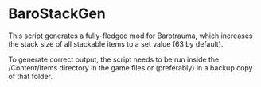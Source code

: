# BaroStackGen
This script generates a fully-fledged mod for Barotrauma, which increases the stack size of all stackable items to a set value (63 by default).

To generate correct output, the script needs to be run inside the /Content/Items directory in the game files or (preferably) in a backup copy of that folder.
